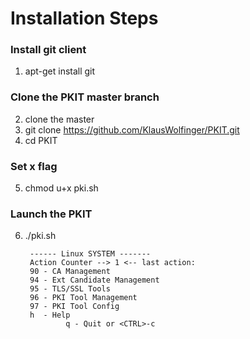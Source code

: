 # Installation Steps

### Install git client

1. apt-get install git

### Clone the PKIT master branch
2. clone the master
3. git clone https://github.com/KlausWolfinger/PKIT.git
4. cd PKIT

### Set x flag
5. chmod u+x pki.sh

### Launch the PKIT
6. ./pki.sh

        ------ Linux SYSTEM -------
        Action Counter --> 1 <-- last action:
        90 - CA Management
        94 - Ext Candidate Management
        95 - TLS/SSL Tools
        96 - PKI Tool Management
        97 - PKI Tool Config
        h  - Help
                q - Quit or <CTRL>-c
                
